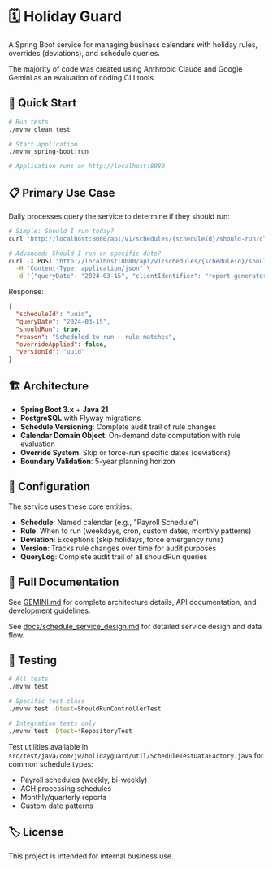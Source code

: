 # 🗓️ Holiday Guard

A Spring Boot service for managing business calendars with holiday rules, overrides (deviations), and schedule queries.

The majority of code was created using Anthropic Claude and Google Gemini as an evaluation of coding CLI tools.  

## 🚀 Quick Start

```bash
# Run tests
./mvnw clean test

# Start application
./mvnw spring-boot:run

# Application runs on http://localhost:8080
```

## 📋 Primary Use Case

Daily processes query the service to determine if they should run:

```bash
# Simple: Should I run today?
curl "http://localhost:8080/api/v1/schedules/{scheduleId}/should-run?client=payroll-service"

# Advanced: Should I run on specific date?
curl -X POST "http://localhost:8080/api/v1/schedules/{scheduleId}/should-run" \
  -H "Content-Type: application/json" \
  -d '{"queryDate": "2024-03-15", "clientIdentifier": "report-generator"}'
```

Response:
```json
{
  "scheduleId": "uuid",
  "queryDate": "2024-03-15",
  "shouldRun": true,
  "reason": "Scheduled to run - rule matches",
  "overrideApplied": false,
  "versionId": "uuid"
}
```

## 🏗️ Architecture

- **Spring Boot 3.x** + **Java 21**
- **PostgreSQL** with Flyway migrations
- **Schedule Versioning**: Complete audit trail of rule changes
- **Calendar Domain Object**: On-demand date computation with rule evaluation
- **Override System**: Skip or force-run specific dates (deviations)
- **Boundary Validation**: 5-year planning horizon

## 🔧 Configuration

The service uses these core entities:
- **Schedule**: Named calendar (e.g., "Payroll Schedule")
- **Rule**: When to run (weekdays, cron, custom dates, monthly patterns)
- **Deviation**: Exceptions (skip holidays, force emergency runs)
- **Version**: Tracks rule changes over time for audit purposes
- **QueryLog**: Complete audit trail of all shouldRun queries

## 📖 Full Documentation

See [GEMINI.md](./GEMINI.md) for complete architecture details, API documentation, and development guidelines.

See [docs/schedule_service_design.md](./docs/schedule_service_design.md) for detailed service design and data flow.

## 🧪 Testing

```bash
# All tests
./mvnw test

# Specific test class
./mvnw test -Dtest=ShouldRunControllerTest

# Integration tests only
./mvnw test -Dtest=*RepositoryTest
```

Test utilities available in `src/test/java/com/jw/holidayguard/util/ScheduleTestDataFactory.java` for common schedule types:
- Payroll schedules (weekly, bi-weekly)
- ACH processing schedules  
- Monthly/quarterly reports
- Custom date patterns

## 🏷️ License

This project is intended for internal business use.
